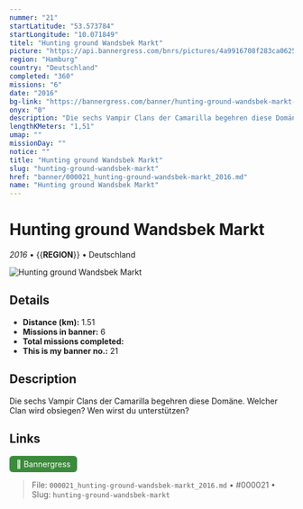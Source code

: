 ```yaml
---
nummer: "21"
startLatitude: "53.573784"
startLongitude: "10.071849"
titel: "Hunting ground Wandsbek Markt"
picture: "https://api.bannergress.com/bnrs/pictures/4a9916708f283ca0625a1546dbcf5d55"
region: "Hamburg"
country: "Deutschland"
completed: "360"
missions: "6"
date: "2016"
bg-link: "https://bannergress.com/banner/hunting-ground-wandsbek-markt-ventrue-3567"
onyx: "0"
description: "Die sechs Vampir Clans der Camarilla begehren diese Domäne. Welcher Clan wird obsiegen? Wen wirst du unterstützen?"
lengthKMeters: "1,51"
umap: ""
missionDay: ""
notice: ""
title: "Hunting ground Wandsbek Markt"
slug: "hunting-ground-wandsbek-markt"
href: "banner/000021_hunting-ground-wandsbek-markt_2016.md"
name: "Hunting ground Wandsbek Markt"
---
```

# Hunting ground Wandsbek Markt

*2016* • {{__REGION__}} • Deutschland

![Hunting ground Wandsbek Markt](https://api.bannergress.com/bnrs/pictures/4a9916708f283ca0625a1546dbcf5d55)



## Details
- **Distance (km):** 1.51
- **Missions in banner:** 6
- **Total missions completed:** 
- **This is my banner no.:** 21



## Description
Die sechs Vampir Clans der Camarilla begehren diese Domäne. Welcher Clan wird obsiegen? Wen wirst du unterstützen?



## Links
<a href="https://bannergress.com/banner/hunting-ground-wandsbek-markt-ventrue-3567" target="_blank" style="display:inline-block;margin-right:8px;padding:6px 12px;background:#3c8b3c;color:#fff;text-decoration:none;border-radius:6px;">🔗 Bannergress</a>



> File: `000021_hunting-ground-wandsbek-markt_2016.md` • #000021 • Slug: `hunting-ground-wandsbek-markt`
